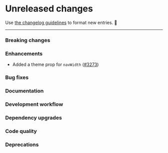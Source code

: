 # Unreleased changes

Use [the changelog guidelines](https://git.io/polaris-changelog-guidelines) to format new entries. 💜

---

### Breaking changes

### Enhancements

- Added a theme prop for `navWidth` ([#3273](https://github.com/Shopify/polaris-react/pull/3273))

### Bug fixes

### Documentation

### Development workflow

### Dependency upgrades

### Code quality

### Deprecations
